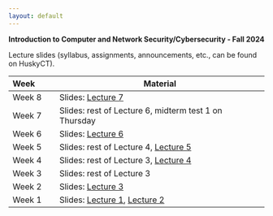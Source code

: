 ```yaml
---
layout: default
---
```


**Introduction to Computer and Network Security/Cybersecurity - Fall 2024**

Lecture slides (syllabus, assignments, announcements, etc., can be found on HuskyCT).

| Week&emsp;&emsp;| Material           |
|----------|--------------------|
| Week 8 | Slides: [Lecture 7](./lecture7.pdf)|
| Week 7 | Slides: rest of Lecture 6, midterm test 1 on Thursday|
| Week 6 | Slides: [Lecture 6](./lecture6.pdf)|
| Week 5 | Slides: rest of Lecture 4, [Lecture 5](./lecture5.pdf)|
| Week 4 | Slides: rest of Lecture 3, [Lecture 4](./lecture4.pdf)|
| Week 3 | Slides: rest of Lecture 3|
| Week 2 | Slides: [Lecture 3](./lecture3.pdf)|
| Week 1 | Slides: [Lecture 1](./lecture1.pdf), [Lecture 2](./lecture2.pdf)|